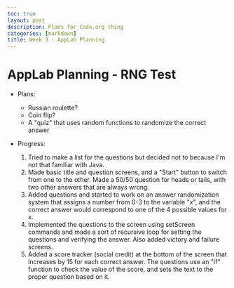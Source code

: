 ```yaml
---
toc: true
layout: post
description: Plans for Code.org thing
categories: [markdown]
title: Week 3 - AppLab Planning
---
```

# AppLab Planning - RNG Test

* Plans:
  - Russian roulette?
  - Coin flip?
  - A "quiz" that uses random functions to randomize the correct answer

* Progress:
  1. Tried to make a list for the questions but decided not to because I'm not that familiar with Java.
  2. Made basic title and question screens, and a "Start" button to switch from one to the other. Made a 50/50 question for heads or tails, with two other answers that are always wrong.
  3. Added questions and started to work on an answer randomization system that assigns a number from 0-3 to the variable "x", and the correct answer would correspond to one of the 4 possible values for x.
  4. Implemented the questions to the screen using setScreen commands and made a sort of recursive loop for setting the questions and verifying the answer. Also added victory and failure screens.
  5. Added a score tracker (social credit) at the bottom of the screen that increases by 15 for each correct answer. The questions use an "if" function to check the value of the score, and sets the text to the proper question based on it.